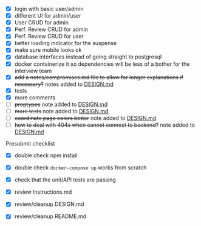 - [x] login with basic user/admin
- [x] different UI for admin/user
- [x] User CRUD for admin
- [x] Perf. Review CRUD for admin
- [x] Perf. Review CRUD for user
- [x] better loading indicator for the suspense
- [x] make sure mobile looks ok
- [x] database interfaces instead of going straight to postgresql
- [x] docker containerize it so dependencies will be less of a bother for the interview team
- [x] ~~add a notes/compromises.md file to allow for longer explanations if necessary?~~ notes added to [DESIGN.md](./DESIGN.md)
- [x] tests
- [x] more comments
- [ ] ~~proptypes~~ note added to [DESIGN.md](./DESIGN.md)
- [ ] ~~more tests~~ note added to [DESIGN.md](./DESIGN.md)
- [ ] ~~coordinate page colors better~~ note added to [DESIGN.md](./DESIGN.md)
- [ ] ~~how to deal with 404s when cannot connect to backend?~~ note added to [DESIGN.md](./DESIGN.md)

Presubmit checklist
- [x] double check npm install
- [x] double check `docker-compose up` works from scratch
- [x] check that the unit/API tests are passing
- [x] review Instructions.md
- [x] review/cleanup DESIGN.md
- [x] review/cleanup README.md

